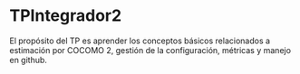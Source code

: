# TPIntegrador2

El propósito del TP es aprender los conceptos básicos relacionados a estimación por COCOMO 2, gestión de la configuración, métricas y manejo en github.